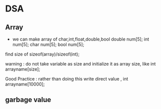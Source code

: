 # DSA


## Array
- we can make array of char,int,float,double,bool
double num[5];
int num[5];
char num[5];
bool num[5];

find size of sizeof(array)/sizeof(int);


warning : 
do not take variable as size and initialize it as array size,
like int arrayname[size];

Good Practice : rather than doing this write direct value , int arrayname[10000];


## garbage value

